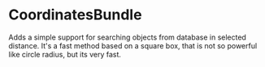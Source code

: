 CoordinatesBundle
=================

Adds a simple support for searching objects from database in selected distance.
It's a fast method based on a square box, that is not so powerful like circle radius, but its very fast.
